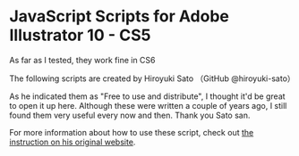 # JavaScript Scripts for Adobe Illustrator 10 - CS5

As far as I tested, they work fine in CS6  

The following scripts are created by Hiroyuki Sato （GitHub @hiroyuki-sato）

As he indicated them as "Free to use and distribute", I thought it'd be great to open it up here. Although these were written a couple of years ago, I still found them very useful every now and then. Thank you Sato san.  

For more information about how to use these script, check out [the instruction on his original website](http://park12.wakwak.com/~shp/lc/et/en_aics_script.html).
